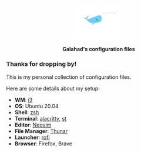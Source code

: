 <p align="center">
  <img width="25%" src="https://github.com/galahad42/dotfiles/blob/main/Pictures/Wallpapers/why_am_i_here.png" />
</p>

<p align="center">
  <b> Galahad's configuration files </b>
</p>


### Thanks for dropping by!

This is my personal collection of configuration files.

<!The [setup section](#setup) will guide you through the installation process.>

Here are some details about my setup:

+ **WM**: [i3](https://github.com/i3/i3) 
+ **OS**: Ubuntu 20.04
+ **Shell**: [zsh](https://wiki.archlinux.org/index.php/Zsh)
+ **Terminal**: [alacritty](https://github.com/alacritty/alacritty), [st](https://github.com/LukeSmithxyz/st) 
+ **Editor**: [Neovim](https://github.com/neovim/neovim/) 
+ **File Manager**: [Thunar](https://git.xfce.org/xfce/thunar/)
+ **Launcher**: [rofi](https://github.com/davatorium/rofi/) 
+ **Browser**: Firefox, Brave
